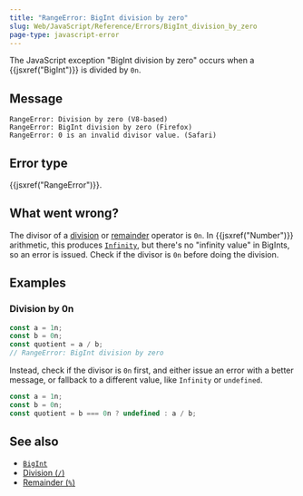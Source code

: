 ```yaml
---
title: "RangeError: BigInt division by zero"
slug: Web/JavaScript/Reference/Errors/BigInt_division_by_zero
page-type: javascript-error
---
```




The JavaScript exception "BigInt division by zero" occurs when a {{jsxref("BigInt")}} is divided by `0n`.

## Message

```plain
RangeError: Division by zero (V8-based)
RangeError: BigInt division by zero (Firefox)
RangeError: 0 is an invalid divisor value. (Safari)
```

## Error type

{{jsxref("RangeError")}}.

## What went wrong?

The divisor of a [division](/Web/JavaScript/Reference/Operators/Division) or [remainder](/Web/JavaScript/Reference/Operators/Remainder) operator is `0n`. In {{jsxref("Number")}} arithmetic, this produces [`Infinity`](/Web/JavaScript/Reference/Global_Objects/Infinity), but there's no "infinity value" in BigInts, so an error is issued. Check if the divisor is `0n` before doing the division.

## Examples

### Division by 0n

```js example-bad
const a = 1n;
const b = 0n;
const quotient = a / b;
// RangeError: BigInt division by zero
```

Instead, check if the divisor is `0n` first, and either issue an error with a better message, or fallback to a different value, like `Infinity` or `undefined`.

```js example-good
const a = 1n;
const b = 0n;
const quotient = b === 0n ? undefined : a / b;
```

## See also

- [`BigInt`](/Web/JavaScript/Reference/Global_Objects/BigInt)
- [Division (`/`)](/Web/JavaScript/Reference/Operators/Division)
- [Remainder (`%`)](/Web/JavaScript/Reference/Operators/Remainder)
